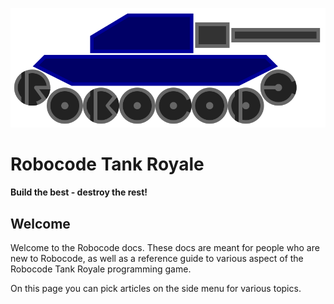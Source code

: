 ![Robocode logo](./images/robocode-logo.svg)

# Robocode Tank Royale

**Build the best - destroy the rest!**

## Welcome

Welcome to the Robocode docs. These docs are meant for people who are new to Robocode, as well as a reference guide to
various aspect of the Robocode Tank Royale programming game.

On this page you can pick articles on the side menu for various topics.